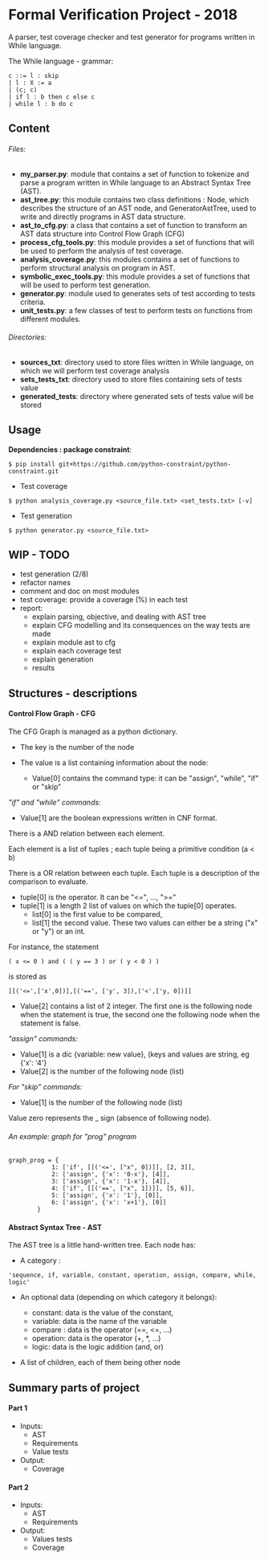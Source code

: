 # Formal Verification Project - 2018

A parser, test coverage checker and test generator for programs written in While language. 

The While language - grammar:

```
c ::= l : skip
| l : X := a
| (c; c)
| if l : b then c else c
| while l : b do c
```

## Content 

###### Files: 

- **my_parser.py**: module that contains a set of function to tokenize and parse a program written in While language to an Abstract Syntax Tree (AST).
- **ast_tree.py**: this module contains two class definitions : Node, which describes the structure of an AST 
 node, and GeneratorAstTree, used to write and directly programs in AST data structure.
- **ast_to_cfg.py**: a class that contains a set of function to transform an AST data structure into Control Flow Graph (CFG)
- **process_cfg_tools.py**: this module provides a set of functions that will be used to perform the analysis of test coverage.
- **analysis_coverage.py**: this modules contains a set of functions to perform structural analysis on program in AST.
- **symbolic_exec_tools.py**: this module provides a set of functions that will be used to perform test generation.
- **generator.py**: module used to generates sets of test according to tests criteria. 
- **unit_tests.py**: a few classes of test to perform tests on functions from different modules.

###### Directories:

- **sources_txt**: directory used to store files written in While language, on which we will perform test coverage analysis
- **sets_tests_txt**: directory used to store files containing sets of tests value
- **generated_tests**: directory where generated sets of tests value will be stored 


## Usage

**Dependencies : package constraint**: 

```
$ pip install git+https://github.com/python-constraint/python-constraint.git
```

- Test coverage
```
$ python analysis_coverage.py <source_file.txt> <set_tests.txt> [-v]
```
- Test generation
```
$ python generator.py <source_file.txt> 
```

## WIP - TODO
- test generation (2/8)
- refactor names
- comment and doc on most modules
- test coverage: provide a coverage (%) in each test
- report:
    - explain parsing, objective, and dealing with AST tree
    - explain CFG modelling and its consequences on the way tests are made
    - explain module ast to cfg
    - explain each coverage test
    - explain generation
    - results

    
## Structures - descriptions

#### Control Flow Graph - CFG

The CFG Graph is managed as a python dictionary.
- The key is the number of the node
- The value is a list containing information about the node:

    - Value[0] contains the command type: it can be "assign", "while", "if" or "skip"
    
   
*"if" and "while" commands:*
- Value[1] are the boolean expressions written in CNF format.

There is a AND relation between each element.

Each element is a list of tuples ; each tuple being a primitive condition (a < b)

There is a OR relation between each tuple. Each tuple is a description of the comparison to evaluate.
- tuple[0] is the operator. It can be "<=", ..., ">="
- tuple[1] is a length 2 list of values on which the tuple[0] operates.
    - list[0] is the first value to be compared,
    - list[1] the second value. These two values can either be a string ("x" or "y") or an int.

For instance, the statement 

```( x <= 0 ) and ( ( y == 3 ) or ( y < 0 ) )```
 
is stored as

```[[('<=',['x',0])],[('==', ['y', 3]),('<',['y, 0])]]```

- Value[2] contains a list of 2 integer. The first one is the following node when the statement is true, the second one the following node when the statement is false.

*"assign" commands:*
- Value[1] is a dic {variable: new value}, (keys and values are string, eg {'x': '4'}
- Value[2] is the number of the following node (list)

*For "skip" commands:*
- Value[1] is the number of the following node (list)

Value zero represents the _ sign (absence of following node).

###### An example: graph for "prog" program
```
graph_prog = {
            1: ['if', [[('<=', ["x", 0])]], [2, 3]],
            2: ['assign', {'x': '0-x'}, [4]],
            3: ['assign', {'x': '1-x'}, [4]],
            4: ['if', [[('==', ["x", 1])]], [5, 6]],
            5: ['assign', {'x': '1'}, [0]],
            6: ['assign', {'x': 'x+1'}, [0]]
        }
```

#### Abstract Syntax Tree - AST

The AST tree is a little hand-written tree. Each node has:
- A category :

```'sequence, if, variable, constant, operation, assign, compare, while, logic'```
- An optional data (depending on which category it belongs):
    - constant: data is the value of the constant,
    - variable: data is the name of the variable
    - compare : data is the operator (==, <=, ...)
    - operation: data is the operator (+, *, ...)
    - logic: data is the logic addition (and, or)
    
- A list of children, each of them being other node

## Summary parts of project
#### Part 1
- Inputs:
    - AST
    - Requirements
    - Value tests
- Output:
    - Coverage

#### Part 2
- Inputs:
    - AST
    - Requirements
- Output:
    - Values tests
    - Coverage
